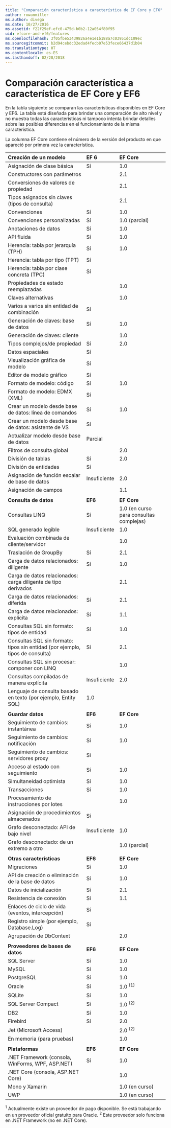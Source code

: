 ```yaml
---
title: "Comparación característica a característica de EF Core y EF6"
author: rowanmiller
ms.author: divega
ms.date: 10/27/2016
ms.assetid: f22f29ef-efc0-475d-b0b2-12a054f80f95
uid: efcore-and-ef6/features
ms.openlocfilehash: 3f05fbe53439826a4e1e1b188a7c03951dc109ec
ms.sourcegitcommit: b2d94cebdc32edad4fecb07e53fece66437d1b04
ms.translationtype: HT
ms.contentlocale: es-ES
ms.lasthandoff: 02/28/2018
---
```

# <a name="ef-core-and-ef6-feature-by-feature-comparison"></a>Comparación característica a característica de EF Core y EF6

En la tabla siguiente se comparan las características disponibles en EF Core y EF6. La tabla está diseñada para brindar una comparación de alto nivel y no muestra todas las características ni tampoco intenta brindar detalles sobre las posibles diferencias en el funcionamiento de la misma característica.

La columna EF Core contiene el número de la versión del producto en que apareció por primera vez la característica.

| **Creación de un modelo**                                  | **EF 6** | **EF Core**                           |
|:------------------------------------------------------|:---------|:--------------------------------------|
| Asignación de clase básica                                   | Sí      | 1.0                                   |
| Constructores con parámetros                          |          | 2.1                                   |
| Conversiones de valores de propiedad                            |          | 2.1                                   |
| Tipos asignados sin claves (tipos de consulta)               |          | 2.1                                   |
| Convenciones                                           | Sí      | 1.0                                   |
| Convenciones personalizadas                                    | Sí      | 1.0 (parcial)                         |
| Anotaciones de datos                                      | Sí      | 1.0                                   |
| API fluida                                            | Sí      | 1.0                                   |
| Herencia: tabla por jerarquía (TPH)                | Sí      | 1.0                                   |
| Herencia: tabla por tipo (TPT)                     | Sí      |                                       |
| Herencia: tabla por clase concreta (TPC)           | Sí      |                                       |
| Propiedades de estado reemplazadas                               |          | 1.0                                   |
| Claves alternativas                                        |          | 1.0                                   |
| Varios a varios sin entidad de combinación                      | Sí      |                                       |
| Generación de claves: base de datos                              | Sí      | 1.0                                   |
| Generación de claves: cliente                                |          | 1.0                                   |
| Tipos complejos/de propiedad                                   | Sí      | 2.0                                   |
| Datos espaciales                                          | Sí      |                                       |
| Visualización gráfica de modelo                      | Sí      |                                       |
| Editor de modelo gráfico                                | Sí      |                                       |
| Formato de modelo: código                                    | Sí      | 1.0                                   |
| Formato de modelo: EDMX (XML)                              | Sí      |                                       |
| Crear un modelo desde base de datos: línea de comandos              | Sí      | 1.0                                   |
| Crear un modelo desde base de datos: asistente de VS                 | Sí      |                                       |
| Actualizar modelo desde base de datos                            | Parcial  |                                       |
| Filtros de consulta global                                  |          | 2.0                                   |
| División de tablas                                       | Sí      | 2.0                                   |
| División de entidades                                      | Sí      |                                       |
| Asignación de función escalar de base de datos                      | Insuficiente     | 2.0                                   |
| Asignación de campos                                         |          | 1.1                                   |
|                                                       |          |                                       |
| **Consulta de datos**                                     | **EF6**  | **EF Core**                           |
| Consultas LINQ                                          | Sí      | 1.0 (en curso para consultas complejas) |
| SQL generado legible                                | Insuficiente     | 1.0                                   |
| Evaluación combinada de cliente/servidor                        |          | 1.0                                   |
| Traslación de GroupBy                                   | Sí      | 2.1                                   |
| Carga de datos relacionados: diligente                           | Sí      | 1.0                                   |
| Carga de datos relacionados: carga diligente de tipo derivados |          | 2.1                                   |
| Carga de datos relacionados: diferida                            | Sí      | 2.1                                   |
| Carga de datos relacionados: explícita                        | Sí      | 1.1                                   |
| Consultas SQL sin formato: tipos de entidad                         | Sí      | 1.0                                   |
| Consultas SQL sin formato: tipos sin entidad (por ejemplo, tipos de consulta)  | Sí      | 2.1                                   |
| Consultas SQL sin procesar: componer con LINQ                  |          | 1.0                                   |
| Consultas compiladas de manera explícita                           | Insuficiente     | 2.0                                   |
| Lenguaje de consulta basado en texto (por ejemplo, Entity SQL)           | 1.0      |                                       |
|                                                       |          |                                       |
| **Guardar datos**                                       | **EF6**  | **EF Core**                           |
| Seguimiento de cambios: instantánea                             | Sí      | 1.0                                   |
| Seguimiento de cambios: notificación                         | Sí      | 1.0                                   |
| Seguimiento de cambios: servidores proxy                              | Sí      |                                       |
| Acceso al estado con seguimiento                               | Sí      | 1.0                                   |
| Simultaneidad optimista                                | Sí      | 1.0                                   |
| Transacciones                                          | Sí      | 1.0                                   |
| Procesamiento de instrucciones por lotes                                |          | 1.0                                   |
| Asignación de procedimientos almacenados                              | Sí      |                                       |
| Grafo desconectado: API de bajo nivel                     | Insuficiente     | 1.0                                   |
| Grafo desconectado: de un extremo a otro                         |          | 1.0 (parcial)                         |
|                                                       |          |                                       |
| **Otras características**                                    | **EF6**  | **EF Core**                           |
| Migraciones                                            | Sí      | 1.0                                   |
| API de creación o eliminación de la base de datos                       | Sí      | 1.0                                   |
| Datos de inicialización                                             | Sí      | 2.1                                   |
| Resistencia de conexión                                 | Sí      | 1.1                                   |
| Enlaces de ciclo de vida (eventos, intercepción)                | Sí      |                                       |
| Registro simple (por ejemplo, Database.Log)                    | Sí      |                                       |
| Agrupación de DbContext                                     |          | 2.0                                   |
|                                                       |          |                                       |
| **Proveedores de bases de datos**                                | **EF6**  | **EF Core**                           |
| SQL Server                                            | Sí      | 1.0                                   |
| MySQL                                                 | Sí      | 1.0                                   |
| PostgreSQL                                            | Sí      | 1.0                                   |
| Oracle                                                | Sí      | 1.0 <sup>(1)</sup>                    |
| SQLite                                                | Sí      | 1.0                                   |
| SQL Server Compact                                    | Sí      | 1.0 <sup>(2)</sup>                    |
| DB2                                                   | Sí      | 1.0                                   |
| Firebird                                              | Sí      | 2.0                                   |
| Jet (Microsoft Access)                                |          | 2.0 <sup>(2)</sup>                    |
| En memoria (para pruebas)                               |          | 1.0                                   |
|                                                       |          |                                       |
| **Plataformas**                                         | **EF6**  | **EF Core**                           |
| .NET Framework (consola, WinForms, WPF, ASP.NET)      | Sí      | 1.0                                   |
| .NET Core (consola, ASP.NET Core)                     |          | 1.0                                   |
| Mono y Xamarin                                        |          | 1.0 (en curso)                     |
| UWP                                                   |          | 1.0 (en curso)                     |

<sup>1</sup> Actualmente existe un proveedor de pago disponible. Se está trabajando en un proveedor oficial gratuito para Oracle.
<sup>2</sup> Este proveedor solo funciona en .NET Framework (no en .NET Core).
